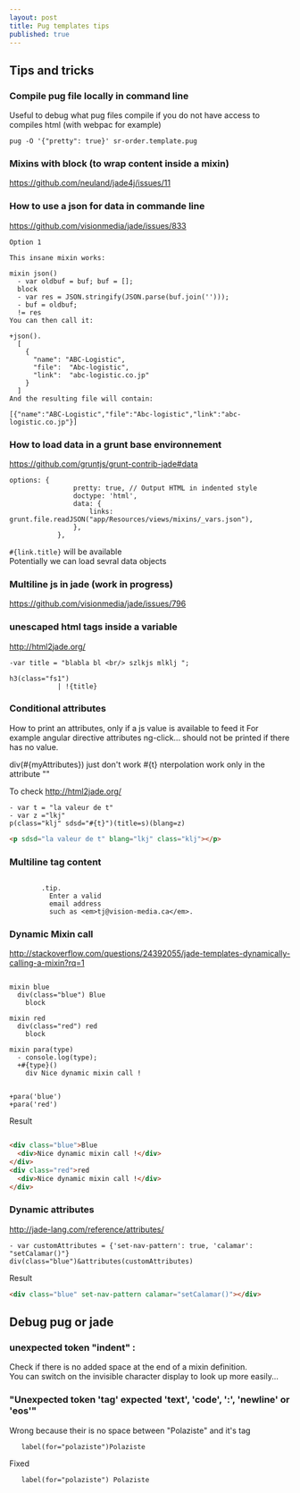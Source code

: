 ```yaml
---
layout: post
title: Pug templates tips
published: true
---
```


## Tips and tricks

### Compile  pug file locally in command line

Useful to debug what pug files compile if you do not have access to compiles html (with webpac for example)

````
pug -O '{"pretty": true}' sr-order.template.pug
````

### Mixins with block (to wrap content inside a mixin)

https://github.com/neuland/jade4j/issues/11

### How to use a json for data in commande line     
https://github.com/visionmedia/jade/issues/833    

````
Option 1

This insane mixin works:

mixin json()
  - var oldbuf = buf; buf = [];
  block
  - var res = JSON.stringify(JSON.parse(buf.join('')));
  - buf = oldbuf;
  != res
You can then call it:

+json().
  [
    {
      "name": "ABC-Logistic",
      "file":  "Abc-logistic",
      "link":  "abc-logistic.co.jp"
    }
  ]
And the resulting file will contain:

[{"name":"ABC-Logistic","file":"Abc-logistic","link":"abc-logistic.co.jp"}]

````

### How to load data in a grunt base environnement    
https://github.com/gruntjs/grunt-contrib-jade#data

````
options: {
                pretty: true, // Output HTML in indented style
                doctype: 'html',
                data: {
                    links: grunt.file.readJSON("app/Resources/views/mixins/_vars.json"),
                },
            },

````
`#{link.title}` will be available   
Potentially we can load sevral data objects   

### Multiline js in jade (work in progress)   
https://github.com/visionmedia/jade/issues/796

### unescaped html tags inside a variable

http://html2jade.org/
````jade
-var title = "blabla bl <br/> szlkjs mlklj ";

h3(class="fs1")
            | !{title}
````

### Conditional attributes

How to print an attributes, only if a js value is available to feed it
For example angular directive attributes ng-click... should not be printed if there has no value.

div(#{myAttributes}) just don't work #{t} nterpolation work only in the attribute ""

To check http://html2jade.org/
````jade
- var t = "la valeur de t"
- var z ="lkj"
p(class="klj" sdsd="#{t}")(title=s)(blang=z)
````
````html
<p sdsd="la valeur de t" blang="lkj" class="klj"></p>
````
### Multiline tag content
````

        .tip.
          Enter a valid
          email address
          such as <em>tj@vision-media.ca</em>.
````


### Dynamic Mixin call

http://stackoverflow.com/questions/24392055/jade-templates-dynamically-calling-a-mixin?rq=1
````jade

mixin blue
  div(class="blue") Blue
    block

mixin red
  div(class="red") red
    block

mixin para(type)
  - console.log(type);
  +#{type}()
    div Nice dynamic mixin call !


+para('blue')
+para('red')
````

Result
````html

<div class="blue">Blue
  <div>Nice dynamic mixin call !</div>
</div>
<div class="red">red
  <div>Nice dynamic mixin call !</div>
</div>
````

### Dynamic attributes
http://jade-lang.com/reference/attributes/
````jade
- var customAttributes = {'set-nav-pattern': true, 'calamar': "setCalamar()"}
div(class="blue")&attributes(customAttributes)
````

Result
````html
<div class="blue" set-nav-pattern calamar="setCalamar()"></div>
````


## Debug pug or jade

### **unexpected token "indent"** :    

Check if there is no added space at the end of a mixin definition.    
You can switch on the invisible character display to look up more easily...

### "Unexpected token 'tag' expected 'text', 'code', ':', 'newline' or 'eos'"

Wrong because their is no space between "Polaziste" and it's tag
````jade
   label(for="polaziste")Polaziste
````
Fixed
````jade
   label(for="polaziste") Polaziste
````
